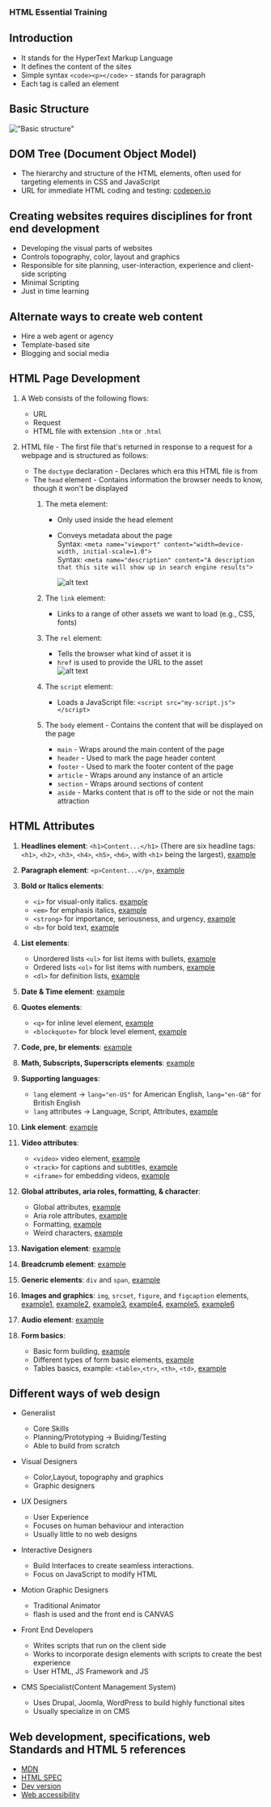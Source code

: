 ### HTML Essential Training

## Introduction

* It stands for the HyperText Markup Language
* It defines the content of the sites
* Simple syntax `<code><p></code>` - stands for paragraph
* Each tag is called an element

## Basic Structure

!["Basic structure"](./app/assets/images/HTML-Basic-Structure.PNG)

## DOM Tree (Document Object Model)

* The hierarchy and structure of the HTML elements, often used for targeting elements in CSS and
  JavaScript
* URL for immediate HTML coding and testing: [codepen.io](https://codepen.io/pen/)

## Creating websites requires disciplines for front end development

- Developing the visual parts of websites
- Controls topography, color, layout and graphics
- Responsible for site planning, user-interaction, experience and client-side scripting
- Minimal Scripting
- Just in time learning

## Alternate ways to create web content

- Hire a web agent or agency
- Template-based site
- Blogging and social media

## HTML Page Development

1. A Web consists of the following flows:
    - URL
    - Request
    - HTML file with extension `.htm` or `.html`

2. HTML file - The first file that's returned in response to a request for a webpage and is
   structured as follows:
    - The `doctype` declaration - Declares which era this HTML file is from
    - The `head` element - Contains information the browser needs to know, though it won't be
      displayed
        1. The meta element:
            - Only used inside the head element
            - Conveys metadata about the page  
              Syntax: `<meta name="viewport" content="width=device-width, initial-scale=1.0">`  
              Syntax: `<meta name="description" content="A description that this site will show up in search engine results">`

              ![alt text](./app/assets/images/Meta_data.PNG)

        2. The `link` element:
            - Links to a range of other assets we want to load (e.g., CSS, fonts)
        3. The `rel` element:
            - Tells the browser what kind of asset it is
            - `href` is used to provide the URL to the asset  
              ![alt text](./app/assets/images/links.PNG)
        4. The `script` element:
            - Loads a JavaScript file: `<script src="my-script.js"></script>`
        5. The `body` element - Contains the content that will be displayed on the page
            - `main` - Wraps around the main content of the page
            - `header` - Used to mark the page header content
            - `footer` - Used to mark the footer content of the page
            - `article` - Wraps around any instance of an article
            - `section` - Wraps around sections of content
            - `aside` - Marks content that is off to the side or not the main attraction

## HTML Attributes

1. **Headlines element**: `<h1>Content...</h1>` (There are six headline
   tags: `<h1>`, `<h2>`, `<h3>`, `<h4>`, `<h5>`, `<h6>`, with `<h1>` being the
   largest), [example](./app/01-basic.html)

2. **Paragraph element**: `<p>Content...</p>`, [example](./app/01-basic.html)

3. **Bold or Italics elements**:
    - `<i>` for visual-only italics. [example](./app/01-basic.html)
    - `<em>` for emphasis italics, [example](./app/01-basic.html)
    - `<strong>` for importance, seriousness, and urgency, [example](./app/01-basic.html)
    - `<b>` for bold text, [example](./app/01-basic.html)

4. **List elements**:
    - Unordered lists `<ul>` for list items with bullets, [example](./app/02-list.html)
    - Ordered lists `<ol>` for list items with numbers, [example](./app/02-list.html)
    - `<dl>` for definition lists, [example](./app/03-definition-list.html)

5. **Date & Time element**: [example](./app/04-date-time.html)

6. **Quotes elements**:
    - `<q>` for inline level element, [example](./app/05-quotes.html)
    - `<blockquote>` for block level element, [example](./app/05-quotes.html)

7. **Code, pre, br elements**: [example](./app/06-code.html)

8. **Math, Subscripts, Superscripts elements**: [example](./app/07-subscripts-small-texts.html)

9. **Supporting languages**:
    - `lang` element -> `lang="en-US"` for American English, `lang="en-GB"` for British English
    - `lang` attributes -> Language, Script,
      Attributes, [example](./app/08-supporting-languages.html)

10. **Link element**: [example](./app/09-links.html)

11. **Video attributes**:
    - `<video>` video element, [example](./app/10-video.html)
    - `<track>` for captions and subtitles, [example](./app/11-video-captions-subtitles.html)
    - `<iframe>` for embedding videos, [example](./app/12-embedding-media.html)

12. **Global attributes, aria roles, formatting, & character**:
    - Global attributes, [example](./app/13-global-attributes.html)
    - Aria role attributes, [example](./app/14-aria-roles.html)
    - Formatting, [example](./app/15-formatting.html)
    - Weird characters, [example](./app/16-weird-characters.html)

13. **Navigation element**: [example](./app/17-navigation.html)

14. **Breadcrumb element**: [example](./app/18-breadcrumbs.html)

15. **Generic elements**: `div` and `span`, [example](./app/19-generic-elements.html)

16. **Images and graphics**: `img`, `srcset`, `figure`, and `figcaption`
    elements, [example1](./app/20-image-formats.html), [example2](./app/21-image-responsive.html), [example3](./app/22-image-responsive-width.html), [example4](./app/23-image-responsive-image.html), [example5](./app/24-image-figure-figcaption.html), [example6](./app/25-image-responsive-multiple.html)

17. **Audio element**: [example](./app/26-audio.html)

18. **Form basics**:
    - Basic form building, [example](./app/27-form.html)
    - Different types of form basic elements, [example](./app/28-form-advanced.html)
    - Tables basics, example: `<table>`,`<tr>`, `<th>`, `<td>`, [example](./app/29-table.html)

## Different ways of web design

- Generalist
    - Core Skills
    - Planning/Prototyping -> Buiding/Testing
    - Able to build from scratch

- Visual Designers
    - Color,Layout, topography and graphics
    - Graphic designers

- UX Designers
    - User Experience
    - Focuses on human behaviour and interaction
    - Usually little to no web designs

- Interactive Designers
    - Build Interfaces to create seamless interactions.
    - Focus on JavaScript to modify HTML

- Motion Graphic Designers
    - Traditional Animator
    - flash is used and the front end is CANVAS

- Front End Developers
    - Writes scripts that run on the client side
    - Works to incorporate design elements with scripts to create the best experience
    - User HTML, JS Framework and JS

- CMS Specialist(Content Management System)
    - Uses Drupal, Joomla, WordPress to build highly functional sites
    - Usually specialize in on CMS

## Web development, specifications, web Standards and HTML 5 references

- [MDN](https://developer.mozilla.org/en-US)
- [HTML SPEC](https://html.spec.whatwg.org)
- [Dev version](https://html.spec.whatwg.org/dev/#toc-semantics)
- [Web accessibility](https://www.w3.org/WAI/standards-guidelines/wcag)